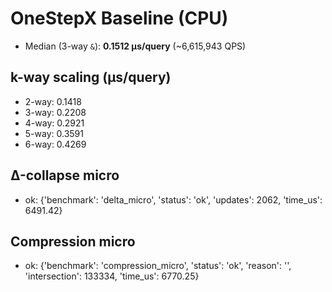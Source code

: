 # OneStepX Baseline (CPU)
- Median (3-way `&`): **0.1512 µs/query** (~6,615,943 QPS)

## k-way scaling (µs/query)
- 2-way: 0.1418
- 3-way: 0.2208
- 4-way: 0.2921
- 5-way: 0.3591
- 6-way: 0.4269

## Δ-collapse micro
- ok: {'benchmark': 'delta_micro', 'status': 'ok', 'updates': 2062, 'time_us': 6491.42}

## Compression micro
- ok: {'benchmark': 'compression_micro', 'status': 'ok', 'reason': '', 'intersection': 133334, 'time_us': 6770.25}
